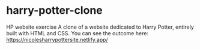 # harry-potter-clone
HP website exercise
A clone of a website dedicated to Harry Potter, entirely built with HTML and CSS. You can see the outcome here: https://nicolesharrypottersite.netlify.app/


